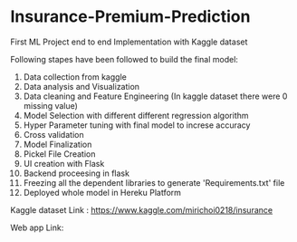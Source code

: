 # Insurance-Premium-Prediction
First ML Project end to end Implementation with Kaggle dataset

Following stapes have been followed to build the final model:
  1. Data collection from kaggle
  2. Data analysis and Visualization
  3. Data cleaning and Feature Engineering (In kaggle dataset there were 0 missing value)
  4. Model Selection with different different regression algorithm
  5. Hyper Parameter tuning with final model to increse accuracy
  6. Cross validation 
  7. Model Finalization
  8. Pickel File Creation 
  9. UI creation with Flask
  10. Backend proceesing in flask
  11. Freezing all the dependent libraries to generate 'Requirements.txt' file
  12. Deployed whole model in Hereku Platform


Kaggle dataset Link : https://www.kaggle.com/mirichoi0218/insurance

Web app Link: 

